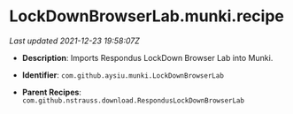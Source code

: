 # LockDownBrowserLab.munki.recipe

_Last updated 2021-12-23 19:58:07Z_

- **Description**: Imports Respondus LockDown Browser Lab into Munki.

- **Identifier**: `com.github.aysiu.munki.LockDownBrowserLab`

- **Parent Recipes**: `com.github.nstrauss.download.RespondusLockDownBrowserLab`